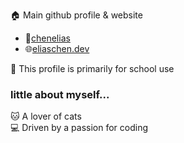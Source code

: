 🏠️ Main github profile & website 
- 📁[chenelias](https://github.com/chenelias)
- 🌐[eliaschen.dev](https://eliaschen.dev) 

🎒 This profile is primarily for school use
### little about myself...
🐱 A lover of cats\
💻️ Driven by a passion for coding
